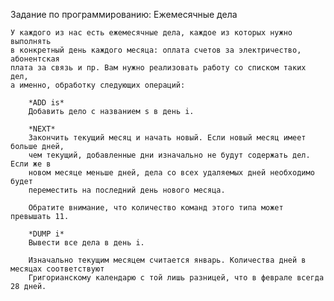Задание по программированию: Ежемесячные дела

	У каждого из нас есть ежемесячные дела, каждое из которых нужно выполнять 
	в конкретный день каждого месяца: оплата счетов за электричество, абонентская 
	плата за связь и пр. Вам нужно реализовать работу со списком таких дел,
	а именно, обработку следующих операций:
	
		*ADD is*
		Добавить дело с названием s в день i.

		*NEXT*
		Закончить текущий месяц и начать новый. Если новый месяц имеет больше дней, 
		чем текущий, добавленные дни изначально не будут содержать дел. Если же в 
		новом месяце меньше дней, дела со всех удаляемых дней необходимо будет 
		переместить на последний день нового месяца.

		Обратите внимание, что количество команд этого типа может превышать 11.

		*DUMP i*
		Вывести все дела в день i.

		Изначально текущим месяцем считается январь. Количества дней в месяцах соответствуют 
		Григорианскому календарю с той лишь разницей, что в феврале всегда 28 дней.